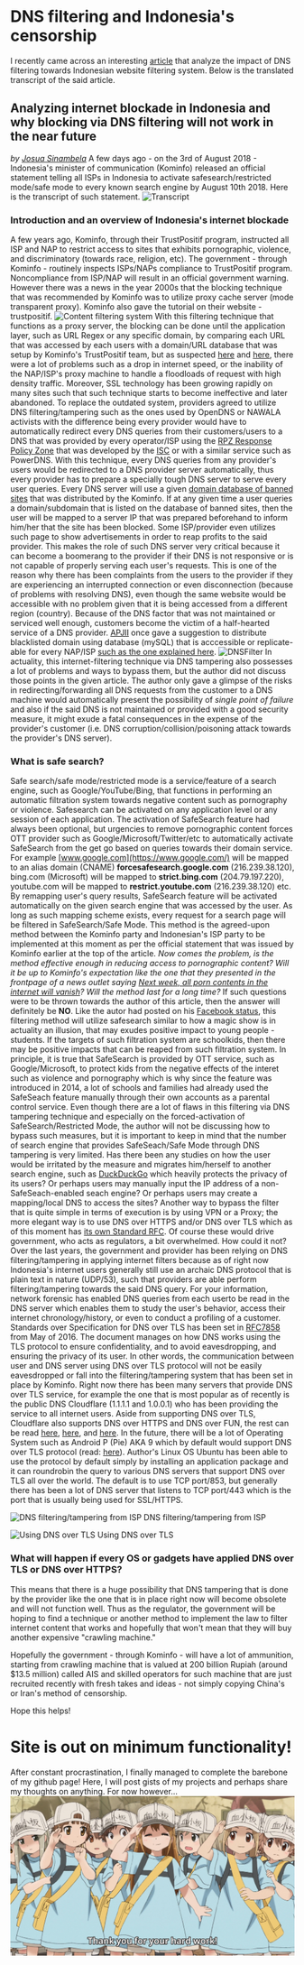 # DNS filtering and Indonesia's censorship
I recently came across an interesting [article](https://infosec.id/2018/08/mengulas-pemblokiran-internet-di-indonesia-mengapa-pemblokiran-dengan-dns-filtering-dns-tampering-tidak-akan-berfungsi-dalam-waktu-dekat/) that analyze the impact of DNS filtering towards Indonesian website filtering system. Below is the translated transcript of the said article.

## Analyzing internet blockade in Indonesia and why blocking via DNS filtering will not work in the near future
_by [Josua Sinambela](http://josh.rootbrain.com/blog/)_
A few days ago - on the 3rd of August 2018 - Indonesia's minister of communication (Kominfo) released an official statement telling all ISPs in Indonesia to activate safesearch/restricted mode/safe mode to every known search engine by August 10th 2018. Here is the transcript of such statement.
![Transcript](transcript.png)

### Introduction and an overview of Indonesia's internet blockade
A few years ago, Kominfo, through their TrustPositif program, instructed all ISP and NAP to restrict access to sites that exhibits pornographic, violence, and discriminatory (towards race, religion, etc). The government - through Kominfo - routinely inspects ISPs/NAPs compliance to TrustPositif program. Noncompliance from ISP/NAP will result in an official government warning. However there was a news in the year 2000s that the blocking technique that was recommended by Kominfo was to utilize proxy cache server (mode transparent proxy). Kominfo also gave the tutorial on their website - trustpositif.
![Content filtering system](cfs.jpg)
With this filtering technique that functions as a proxy server, the blocking can be done until the application layer, such as URL Regex or any specific domain, by comparing each URL that was accessed by each users with a domain/URL database that was setup by Kominfo's TrustPositif team, but as suspected [here](https://josh.rootbrain.com/blog/2014/05/15/keputusan-kemkominfo-yang-pilih-kasih-belajar-dari-pemblokiran-situs-situs-top-dunia/) and [here](https://josh.rootbrain.com/blog/2008/04/05/kebijakan-pemerintah-menkominfo-yang-sangat-tidak-bijak/), there were a lot of problems such as a drop in internet speed, or the inability of the NAP/ISP's proxy machine to handle a floodloads of request with high density traffic. Moreover, SSL technology has been growing rapidly on many sites such that such technique starts to become ineffective and later abandoned.
To replace the outdated system, providers agreed to utilize DNS filtering/tampering such as the ones used by OpenDNS or NAWALA activists with the difference being every provider would have to automatically redirect every DNS queries from their customers/users to a DNS that was provided by every operator/ISP using the [RPZ Response Policy Zone](https://dnsrpz.info/) that was developed by the [ISC](https://en.wikipedia.org/wiki/Internet_Systems_Consortium) or with a similar service such as PowerDNS.
With this technique, every DNS queries from any provider's users would be redirected to a DNS provider server automatically, thus every provider has to prepare a specially tough DNS server to serve every user queries. Every DNS server will use a given [domain database of banned sites](https://trustpositif.kominfo.go.id/) that was distributed by the Kominfo. If at any given time a user queries a domain/subdomain that is listed on the database of banned sites, then the user will be mapped to a server IP that was prepared beforehand to inform him/her that the site has been blocked. Some ISP/provider even utilizes such page to show advertisements in order to reap profits to the said provider.
This makes the role of such DNS server very critical because it can become a boomerang to the provider if their DNS is not responsive or is not capable of properly serving each user's requests. This is one of the reason why there has been complaints from the users to the provider if they are experiencing an interrupted connection or even disconnection (because of problems with resolving DNS), even though the same website would be accessible with no problem given that it is being accessed from a different region (country). Because of the DNS factor that was not maintained or serviced well enough, customers become the victim of a half-hearted service of a DNS provider. [APJII](https://www.apjii.or.id/) once gave a suggestion to distribute blacklisted domain using database (mySQL) that is acccessible or replicate-able for every NAP/ISP [such as the one explained here](https://www.kominfo.go.id/content/detail/4971/ini-usulan-apjii-untuk-filter-internet-indonesia/0/sorotan_media).
![DNSFilter](DNSfilter.png)
In actuality, this internet-filtering technique via DNS tampering also possesses a lot of problems and ways to bypass them, but the author did not discuss those points in the given article. The author only gave a glimpse of the risks in redirecting/forwarding all DNS requests from the customer to a DNS machine would automatically present the possibility of _single point of failure_ and also if the said DNS is not maintained or provided with a good security measure, it might exude a fatal consequences in the expense of the provider's customer (i.e. DNS corruption/collision/poisoning attack towards the provider's DNS server).

### What is safe search?
Safe search/safe mode/restricted mode is a service/feature of a search engine, such as Google/YouTube/Bing, that functions in performing an automatic filtration system towards negative content such as pornography or violence.
Safesearch can be activated on any application level or any session of each application. The activation of SafeSearch feature had always been optional, but urgencies to remove pornographic content forces OTT provider such as Google/Microsoft/Twitter/etc to automatically activate SafeSearch from the get go based on queries towards their domain service. For example [www.google.com](https://www.google.com/) will be mapped to an alias domain (CNAME) **forcesafesearch.google.com** (216.239.38.120), bing.com (Microsoft) will be mapped to **strict.bing.com** (204.79.197.220), youtube.com will be mapped to **restrict.youtube.com** (216.239.38.120) etc.
By remapping user's query results, SafeSearch feature will be activated automatically on the given search engine that was accessed by the user. As long as such mapping scheme exists, every request for a search page will be filtered in SafeSearch/Safe Mode.
This method is the agreed-upon method between the Kominfo party and Indonesian's ISP party to be implemented at this moment as per the official statement that was issued by Kominfo earlier at the top of the article.
_Now comes the problem, is the method effective enough in reducing access to pornographic content? Will it be up to Kominfo's expectation like the one that they presented in the frontpage of a news outlet saying [Next week, all porn contents in the internet will vanish](https://www.liputan6.com/tekno/read/3609142/minggu-depan-seluruh-konten-pornografi-di-internet-bakal-lenyap)? Will the method last for a long time?_
If such questions were to be thrown towards the author of this article, then the answer will definitely be **NO**. Like the autor had posted on his [Facebook status](https://www.facebook.com/jsinambela), this filtering method will utilize safesearch similar to how a magic show is in actuality an illusion, that may exudes positive impact to young people - students. If the targets of such filtration system are schoolkids, then there may be positive impacts that can be reaped from such filtration system.
In principle, it is true that SafeSearch is provided by OTT service, such as Google/Microsoft, to protect kids from the negative effects of the interet such as violence and pornography which is why since the feature was introduced in 2014, a lot of schools and families had already used the SafeSeach feature manually through their own accounts as a parental control service.
Even though there are a lot of flaws in this filtering via DNS tampering technique and especially on the forced-activation of SafeSearch/Restricted Mode, the author will not be discussing how to bypass such measures, but it is important to keep in mind that the number of search engine that provides SafeSeach/Safe Mode through DNS tampering is very limited. Has there been any studies on how the user would be irritated by the measure and migrates him/herself to another search engine, such as [DuckDuckGo](https://duckduckgo.com/) which heavily protects the privacy of its users? Or perhaps users may manually input the IP address of a non-SafeSeach-enabled seach engine? Or perhaps users may create a mapping/local DNS to access the sites?
Another way to bypass the filter that is quite simple in terms of execution is by using VPN or a Proxy; the more elegant way is to use DNS over HTTPS and/or DNS over TLS which as of this moment has [its own Standard RFC](https://tools.ietf.org/html/rfc7858). Of course these would drive government, who acts as regulators, a bit overwhelmed. How could it not? Over the last years, the government and provider has been relying on DNS filtering/tampering in applying internet filters because as of right now Indonesia's internet users generally still use an archaic DNS protocol that is plain text in nature (UDP/53), such that providers are able perform filtering/tampering towards the said DNS query. For your information, network forensic has enabled DNS queries from each userto be read in the DNS server which enables them to study the user's behavior, access their internet chronology/history, or even to conduct a profiling of a customer.
Standards over Specification for DNS over TLS has been set in [RFC7858](https://tools.ietf.org/html/rfc7858) from May of 2016. The document manages on how DNS works using the TLS protocol to ensure confidentiality, and to avoid eavesdropping, and ensuring the privacy of its user. In other words, the communication between user and DNS server using DNS over TLS protocol will not be easily eavesdropped or fall into the filtering/tampering system that has been set in place by Kominfo. Right now there has been many servers that provide DNS over TLS service, for example the one that is most popular as of recently is the public DNS Cloudflare (1.1.1.1 and 1.0.0.1) who has been providing the service to all internet users. Aside from supporting DNS over TLS, Cloudflare also supports DNS over HTTPS and DNS over FUN, the rest can be read [here](https://developers.cloudflare.com/1.1.1.1/dns-over-tls/), [here](https://developers.cloudflare.com/1.1.1.1/dns-over-https/), and [here](https://developers.cloudflare.com/1.1.1.1/fun-stuff/).
In the future, there will be a lot of Operating System such as Android P (Pie) AKA 9 which by default would support DNS over TLS protocol (read: [here](https://android-developers.googleblog.com/2018/04/dns-over-tls-support-in-android-p.html)). Author's Linux OS Ubuntu has been able to use the protocol by default simply by installing an application package and it can roundrobin the query to various DNS servers that support DNS over TLS all over the world. The default is to use TCP port/853, but generally there has been a lot of DNS server that listens to TCP port/443 which is the port that is usually being used for SSL/HTTPS.

![DNS filtering/tampering from ISP](ISPtamp.png)
DNS filtering/tampering from ISP

![Using DNS over TLS](DNSoverTLS.png)
Using DNS over TLS

### What will happen if every OS or gadgets have applied DNS over TLS or DNS over HTTPS?
This means that there is a huge possibility that DNS tampering that is done by the provider like the one that is in place right now will become obsolete and will not function well. Thus as the regulator, the government will be hoping to find a technique or another method to implement the law to filter internet content that works and hopefully that won't mean that they will buy another expensive "crawling machine."

Hopefully the government - through Kominfo - will have a lot of ammunition, starting from crawling machine that is valued at 200 billion Rupiah (around $13.5 million) called AIS and skilled operators for such machine that are just recruited recently with fresh takes and ideas - not simply copying China's or Iran's method of censorship.

Hope this helps!

# Site is out on minimum functionality!
After constant procrastination, I finally managed to complete the barebone of my github page! Here, I will post gists of my projects and perhaps share my thoughts on anything. For now however...
![Platelet image](img/PlateletHapp.png)